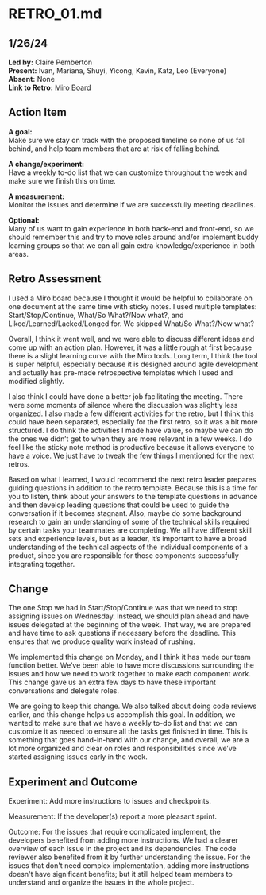 # RETRO_01.md

## 1/26/24

**Led by:** Claire Pemberton  
**Present:** Ivan, Mariana, Shuyi, Yicong, Kevin, Katz, Leo (Everyone)  
**Absent:** None  
**Link to Retro:** [Miro Board](https://miro.com/app/board/uXjVN1YWlQY=/?share_link_id=787305438325)

## Action Item

**A goal:**  
Make sure we stay on track with the proposed timeline so none of us fall behind, and help team members that are at risk of falling behind.

**A change/experiment:**  
Have a weekly to-do list that we can customize throughout the week and make sure we finish this on time.

**A measurement:**  
Monitor the issues and determine if we are successfully meeting deadlines.

**Optional:**  
Many of us want to gain experience in both back-end and front-end, so we should remember this and try to move roles around and/or implement buddy learning groups so that we can all gain extra knowledge/experience in both areas.

## Retro Assessment

I used a Miro board because I thought it would be helpful to collaborate on one document at the same time with sticky notes. I used multiple templates: Start/Stop/Continue, What/So What?/Now what?, and Liked/Learned/Lacked/Longed for. We skipped What/So What?/Now what?

Overall, I think it went well, and we were able to discuss different ideas and come up with an action plan. However, it was a little rough at first because there is a slight learning curve with the Miro tools. Long term, I think the tool is super helpful, especially because it is designed around agile development and actually has pre-made retrospective templates which I used and modified slightly.

I also think I could have done a better job facilitating the meeting. There were some moments of silence where the discussion was slightly less organized. I also made a few different activities for the retro, but I think this could have been separated, especially for the first retro, so it was a bit more structured. I do think the activities I made have value, so maybe we can do the ones we didn’t get to when they are more relevant in a few weeks. I do feel like the sticky note method is productive because it allows everyone to have a voice. We just have to tweak the few things I mentioned for the next retros.

Based on what I learned, I would recommend the next retro leader prepares guiding questions in addition to the retro template. Because this is a time for you to listen, think about your answers to the template questions in advance and then develop leading questions that could be used to guide the conversation if it becomes stagnant. Also, maybe do some background research to gain an understanding of some of the technical skills required by certain tasks your teammates are completing. We all have different skill sets and experience levels, but as a leader, it’s important to have a broad understanding of the technical aspects of the individual components of a product, since you are responsible for those components successfully integrating together.

## Change

The one Stop we had in Start/Stop/Continue was that we need to stop assigning issues on Wednesday. Instead, we should plan ahead and have issues delegated at the beginning of the week. That way, we are prepared and have time to ask questions if necessary before the deadline. This ensures that we produce quality work instead of rushing.

We implemented this change on Monday, and I think it has made our team function better. We’ve been able to have more discussions surrounding the issues and how we need to work together to make each component work. This change gave us an extra few days to have these important conversations and delegate roles.

We are going to keep this change. We also talked about doing code reviews earlier, and this change helps us accomplish this goal. In addition, we wanted to make sure that we have a weekly to-do list and that we can customize it as needed to ensure all the tasks get finished in time. This is something that goes hand-in-hand with our change, and overall, we are a lot more organized and clear on roles and responsibilities since we’ve started assigning issues early in the week.

## Experiment and Outcome

Experiment: Add more instructions to issues and checkpoints.

Measurement: If the developer(s) report a more pleasant sprint.

Outcome: For the issues that require complicated implement, the developers benefited from adding more instructions. We had a clearer overview of each issue in the project and its dependencies. The code reviewer also benefited from it by further understanding the issue. For the issues that don't need complex implementation, adding more instructions doesn't have significant benefits; but it still helped team members to understand and organize the issues in the whole project.
